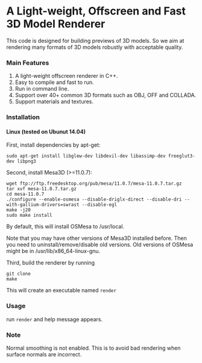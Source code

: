 # A Light-weight, Offscreen and Fast 3D Model Renderer

This code is designed for building previews of 3D models. So we aim at rendering many formats of 3D models robustly with acceptable quality. 

### Main Features
1. A light-weight offscreen renderer in C++. 
2. Easy to compile and fast to run. 
3. Run in command line. 
4. Support over 40+ common 3D formats such as OBJ, OFF and COLLADA. 
5. Support materials and textures. 

### Installation

#### Linux (tested on Ubunut 14.04)

First, install dependencies by apt-get:
		
	sudo apt-get install libglew-dev libdevil-dev libassimp-dev freeglut3-dev libpng3

Second, install Mesa3D (>=11.0.7):
	
	wget ftp://ftp.freedesktop.org/pub/mesa/11.0.7/mesa-11.0.7.tar.gz
	tar xvf mesa-11.0.7.tar.gz
	cd mesa-11.0.7
	./configure --enable-osmesa --disable-driglx-direct --disable-dri --with-gallium-drivers=swrast --disable-egl
	make -j20
	sudo make install
	
By default, this will install OSMesa to /usr/local.

Note that you may have other versions of Mesa3D installed before. Then you need to uninstall/remove/disable old versions. Old versions of OSMesa might be in /usr/lib/x86_64-linux-gnu. 

Third, build the renderer by running

	git clone 
	make
  
This will create an executable named `render`

### Usage
run `render` and help message appears.

### Note
Normal smoothing is not enabled. This is to avoid bad rendering when surface normals are incorrect. 
